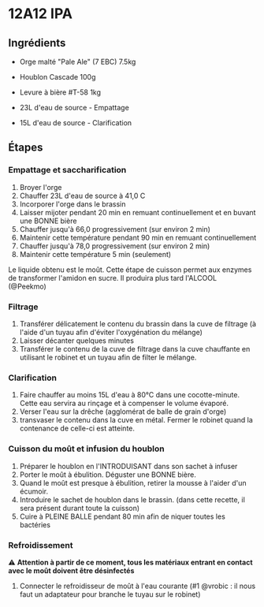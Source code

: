 # 12A12 IPA

## Ingrédients

* Orge malté "Pale Ale" (7 EBC)   7.5kg
* Houblon Cascade                  100g
* Levure à bière #T-58              1kg

* 23L d'eau de source - Empattage
* 15L d'eau de source - Clarification

## Étapes

### Empattage et saccharification

1. Broyer l'orge
1. Chauffer 23L d'eau de source à 41,0 C
1. Incorporer l'orge dans le brassin
1. Laisser mijoter pendant 20 min en remuant continuellement et en buvant une BONNE bière
1. Chauffer jusqu'à 66,0 progressivement (sur environ 2 min)
1. Maintenir cette température pendant 90 min en remuant continuellement
1. Chauffer jusqu'à 78,0 progressivement (sur environ 2 min)
1. Maintenir cette température 5 min (seulement)

Le liquide obtenu est le moût. Cette étape de cuisson permet aux enzymes de transformer l'amidon en sucre. Il produira plus tard l'ALCOOL (@Peekmo)

### Filtrage

1. Transférer délicatement le contenu du brassin dans la cuve de filtrage (à l'aide d'un tuyau afin d'éviter l'oxygénation du mélange)
1. Laisser décanter quelques minutes
1. Transférer le contenu de la cuve de filtrage dans la cuve chauffante en utilisant le robinet et un tuyau afin de filter le mélange.

### Clarification

1. Faire chauffer au moins 15L d'eau à 80°C dans une cocotte-minute. Cette eau servira au rinçage et à compenser le volume évaporé.
1. Verser l'eau sur la drêche (agglomérat de balle de grain d'orge)
1. transvaser le contenu dans la cuve en métal. Fermer le robinet quand la contenance de celle-ci est atteinte.

### Cuisson du moût et infusion du houblon

1. Préparer le houblon en l'INTRODUISANT dans son sachet à infuser
1. Porter le moût à ébulition. Déguster une BONNE bière.
1. Quand le moût est presque à ébulition, retirer la mousse à l'aider d'un écumoir.
1. Introduire le sachet de houblon dans le brassin. (dans cette recette, il sera présent durant toute la cuisson)
1. Cuire à PLEINE BALLE pendant 80 min afin de niquer toutes les bactéries

### Refroidissement

:warning: __Attention à partir de ce moment, tous les matériaux entrant en contact avec le moût doivent être désinfectés__

1. Connecter le refroidisseur de moût à l'eau courante (#1 @vrobic : il nous faut un adaptateur pour branche le tuyau sur le robinet)


